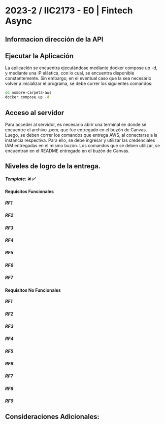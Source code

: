 # 2023-2 / IIC2173 - E0 | Fintech Async


## Informacion dirección de la API


## Ejecutar la Aplicación

La aplicación se encuentra ejecutándose mediante docker compose up -d, y mediante una IP elástica, con lo cual, se encuentra disponible constantemente. Sin embargo, en el eventual caso que la sea necesario volver a inicializar el programa, se debe correr los siguientes comandos:

```sh
cd nombre-carpeta-aws
docker compose up -d
```

## Acceso al servidor

Para acceder al servidor, es necesario abrir una terminal en donde se encuentre el archivo .pem, que fue entregado en el buzón de Canvas. Luego, se deben correr los comandos que entrega AWS, al conectarse a la instancia respectiva. Para ello, se debe ingresar y utilizar las credenciales IAM entregadas en el mismo buzón. Los comandos que se deben utilizar, se encuentran en el README entregado en el buzón de Canvas. 


## Niveles de logro de la entrega.

##### Template: ❌ ✅

#### Requisitos Funcionales 
#####  RF1
#####  RF2
#####  RF3
#####  RF4
#####  RF5
#####  RF6
#####  RF7
#### Requisitos No Funcionales 
#####  RF1
#####  RF2
#####  RF3
#####  RF4
#####  RF5
#####  RF6
#####  RF7
#####  RF8
#####  RF9


## Consideraciones Adicionales: 

